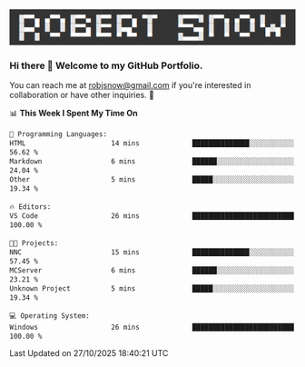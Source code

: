 <img alt="myname" src="assets/name.png" />

### Hi there 👋 Welcome to my GitHub Portfolio.
You can reach me at robjsnow@gmail.com if you're interested in collaboration or have other inquiries.  :briefcase:



<!--START_SECTION:waka-->
📊 **This Week I Spent My Time On** 

```text
💬 Programming Languages: 
HTML                     14 mins             ██████████████░░░░░░░░░░░   56.62 % 
Markdown                 6 mins              ██████░░░░░░░░░░░░░░░░░░░   24.04 % 
Other                    5 mins              █████░░░░░░░░░░░░░░░░░░░░   19.34 % 

🔥 Editors: 
VS Code                  26 mins             █████████████████████████   100.00 % 

🐱‍💻 Projects: 
NNC                      15 mins             ██████████████░░░░░░░░░░░   57.45 % 
MCServer                 6 mins              ██████░░░░░░░░░░░░░░░░░░░   23.21 % 
Unknown Project          5 mins              █████░░░░░░░░░░░░░░░░░░░░   19.34 % 

💻 Operating System: 
Windows                  26 mins             █████████████████████████   100.00 % 
```


 Last Updated on 27/10/2025 18:40:21 UTC
<!--END_SECTION:waka-->

<!--
**robjsnow/robjsnow** is a ✨ _special_ ✨ repository because its `README.md` (this file) appears on your GitHub profile.

Here are some ideas to get you started:

- 🔭 I’m currently working on ...
- 🌱 I’m currently learning ...
- 👯 I’m looking to collaborate on ...
- 🤔 I’m looking for help with ...
- 💬 Ask me about ...
- 📫 How to reach me: ...
- 😄 Pronouns: ...
- ⚡ Fun fact: ...
-->

